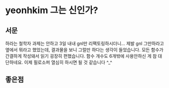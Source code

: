 # yeonhkim 그는 신인가?

## 서문 
하라는 철학자 과제는 안하고 3일 내내 gnl만 리팩토링하시더니... 제발 gnl 그만하라고 옆에서 뭐라고 했었는데, 결과물을 보니 그럴만 하다는 생각이 들었습니다. 모든 함수가 간결하게 작성돼서 읽기 굉장히 편했습니다. 함수 개수도 6개밖에 사용안하신 게 참 대단하네요. 이제 필로소퍼 열심히 하시면 될 것 같습니다 ^_^

## 좋은점
